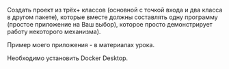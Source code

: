 

Создать проект из трёх+ классов (основной с точкой входа и два класса в другом пакете), которые вместе должны 
составлять одну программу (простое приложение на Ваш выбор), 
которое просто демонстрирует работу некоторого механизма).

Пример моего приложения - в материалах урока.

Необходимо установить Docker Desktop.
